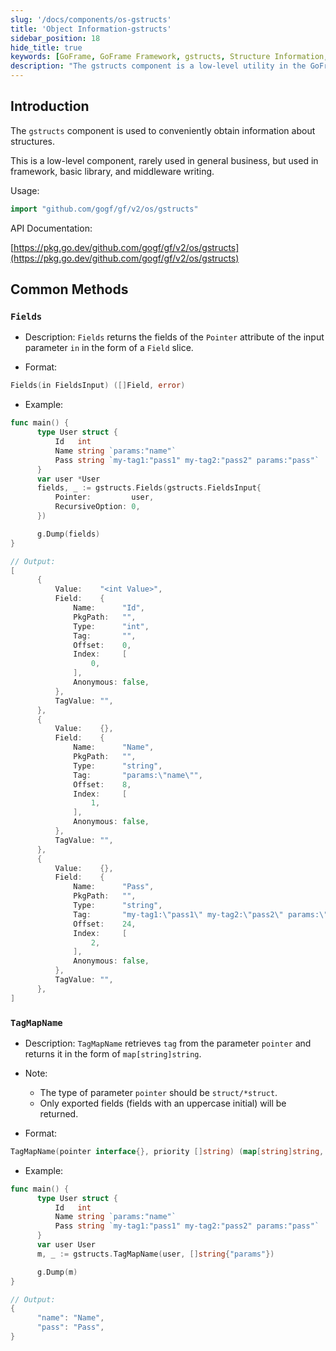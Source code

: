 ```yaml
---
slug: '/docs/components/os-gstructs'
title: 'Object Information-gstructs'
sidebar_position: 18
hide_title: true
keywords: [GoFrame, GoFrame Framework, gstructs, Structure Information, Field Retrieval, TagMapName, Fields Method, GoFrame Framework, Middleware Writing, Underlying Components]
description: "The gstructs component is a low-level utility in the GoFrame framework used for obtaining structure information. It is mainly used in framework, basic library, and middleware writing, supporting the Fields method to get structure field information and the TagMapName method to retrieve fields through tags. It is suitable for developers to use this component for field operations and retrieval when building Go applications."
---
```


## Introduction

The `gstructs` component is used to conveniently obtain information about structures.

This is a low-level component, rarely used in general business, but used in framework, basic library, and middleware writing.

Usage:

```go
import "github.com/gogf/gf/v2/os/gstructs"
```

API Documentation:

[https://pkg.go.dev/github.com/gogf/gf/v2/os/gstructs](https://pkg.go.dev/github.com/gogf/gf/v2/os/gstructs)

## Common Methods

### `Fields`

- Description: `Fields` returns the fields of the `Pointer` attribute of the input parameter `in` in the form of a `Field` slice.

- Format:

```go
Fields(in FieldsInput) ([]Field, error)
```

- Example:

```go
func main() {
      type User struct {
          Id   int
          Name string `params:"name"`
          Pass string `my-tag1:"pass1" my-tag2:"pass2" params:"pass"`
      }
      var user *User
      fields, _ := gstructs.Fields(gstructs.FieldsInput{
          Pointer:         user,
          RecursiveOption: 0,
      })

      g.Dump(fields)
}

// Output:
[
      {
          Value:    "<int Value>",
          Field:    {
              Name:      "Id",
              PkgPath:   "",
              Type:      "int",
              Tag:       "",
              Offset:    0,
              Index:     [
                  0,
              ],
              Anonymous: false,
          },
          TagValue: "",
      },
      {
          Value:    {},
          Field:    {
              Name:      "Name",
              PkgPath:   "",
              Type:      "string",
              Tag:       "params:\"name\"",
              Offset:    8,
              Index:     [
                  1,
              ],
              Anonymous: false,
          },
          TagValue: "",
      },
      {
          Value:    {},
          Field:    {
              Name:      "Pass",
              PkgPath:   "",
              Type:      "string",
              Tag:       "my-tag1:\"pass1\" my-tag2:\"pass2\" params:\"pass\"",
              Offset:    24,
              Index:     [
                  2,
              ],
              Anonymous: false,
          },
          TagValue: "",
      },
]
```

### `TagMapName`

- Description: `TagMapName` retrieves `tag` from the parameter `pointer` and returns it in the form of `map[string]string`.

- Note:
  - The type of parameter `pointer` should be `struct/*struct`.
  - Only exported fields (fields with an uppercase initial) will be returned.
- Format:

```go
TagMapName(pointer interface{}, priority []string) (map[string]string, error)
```

- Example:

```go
func main() {
      type User struct {
          Id   int
          Name string `params:"name"`
          Pass string `my-tag1:"pass1" my-tag2:"pass2" params:"pass"`
      }
      var user User
      m, _ := gstructs.TagMapName(user, []string{"params"})

      g.Dump(m)
}

// Output:
{
      "name": "Name",
      "pass": "Pass",
}
```